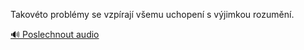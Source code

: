 
Takovéto problémy se vzpírají všemu uchopení s výjimkou rozumění.

[🔊 Poslechnout audio](/data/7-paragraphs/audio/chapter_20/para_006-Takovto-problmy-se-vzpraj-vemu-uchopen-s-vj.mp3)
